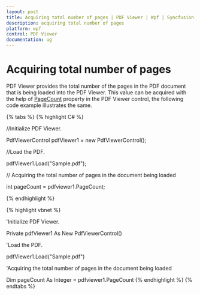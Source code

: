 ```yaml
---
layout: post
title: Acquiring total number of pages | PDF Viewer | Wpf | Syncfusion
description: acquiring total number of pages 
platform: wpf
control: PDF Viewer
documentation: ug
---
```


# Acquiring total number of pages

PDF Viewer provides the total number of the pages in the PDF document that is being loaded into the PDF Viewer. This value can be acquired with the help of [PageCount](https://help.syncfusion.com/cr/cref_files/wpf/Syncfusion.PdfViewer.WPF~Syncfusion.Windows.PdfViewer.PdfViewerControl~PageCount.html) property in the PDF Viewer control, the following code example illustrates the same.

{% tabs %}
{% highlight C# %}

//Initialize PDF Viewer.

PdfViewerControl pdfViewer1 = new PdfViewerControl();



//Load the PDF.

pdfViewer1.Load("Sample.pdf");

// Acquiring the total number of pages in the document being loaded  

int pageCount = pdfviewer1.PageCount;


{% endhighlight %}


{% highlight vbnet %}

'Initialize PDF Viewer.

Private pdfViewer1 As New PdfViewerControl()



'Load the PDF.

pdfViewer1.Load("Sample.pdf")

'Acquiring the total number of pages in the document being loaded 

Dim pageCount As Integer = pdfviewer1.PageCount
{% endhighlight %}
{% endtabs %}